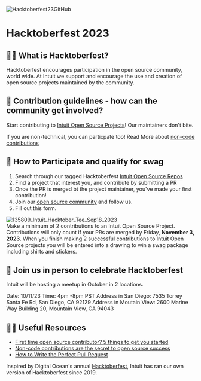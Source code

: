 ![Hacktoberfest23GitHub](https://github.com/intuit/.github/assets/14827636/f8f5a6e8-b72a-4a3a-81e6-5483ea4c0acd)

# Hacktoberfest 2023

## 🙋‍♀️ What is Hacktoberfest?
 Hacktoberfest encourages participation in the open source community, world wide. At Intuit we support and encourage the use and creation of open source projects maintained by the community. 

## 🌈 Contribution guidelines - how can the community get involved?
Start contributing to [Intuit Open Source Projects](https://github.com/search?q=org%3Aintuit+topic%3Ahacktoberfest&type=repositories)! Our maintainers don't bite.

If you are non-technical, you can particpate too! Read More about [non-code contributions](https://opensource.com/article/22/8/non-code-contribution-powers-open-source)

## 🥇 How to Participate and qualify for swag
1. Search through our tagged Hacktoberfest [Intuit Open Source Repos](https://github.com/search?q=org%3Aintuit+topic%3Ahacktoberfest&type=repositories)
2. Find a project that interest you, and contribute by submitting a PR
3. Once the PR is merged bt the project maintainer, you've made your first contribution!
4. Join our [open source community](https://www.linkedin.com/showcase/intuitoss/) and follow us.
5. Fill out this form.


 ![135809_Intuit_Hacktober_Tee_Sep18_2023](https://github.com/intuit/.github/assets/14827636/ac358511-71a2-46ce-a560-448bd962ad4b)  
Make a minimum of 2 contributions to an Intuit Open Source Project. Contributions will only count if your PRs are merged by Friday, **November 3, 2023**.
When you finish making 2 successful contributions to Intuit Open Source projects you will be entered into a drawing to win a swag package including shirts and stickers.

## 🤝 Join us in person to celebrate Hacktoberfest
Intuit will be hosting a meetup in October in 2 locations.

Date: 10/11/23 
Time: 4pm -8pm PST
Address in San Diego: 7535 Torrey Santa Fe Rd, San Diego, CA 92129
Address in Moutain View: 2600 Marine Way Building 20, Mountain View, CA 94043

## 👩‍💻 Useful Resources
- [First time open source contributor? 5 things to get you started](https://about.gitlab.com/blog/2022/02/07/first-time-open-source-contributor-5-things-to-get-you-started/?utm_campaign=community&utm_budget=cmty)
- [Non-code contributions are the secret to open source success](https://github.com/readme/featured/open-source-non-code-contributions)
- [How to Write the Perfect Pull Request](https://github.blog/2015-01-21-how-to-write-the-perfect-pull-request/)

Inspired by Digital Ocean's annual [Hacktoberfest](https://hacktoberfest.com), Intuit has ran our own version of Hacktoberfest since 2019. 


